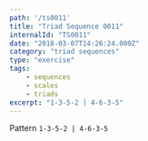 ```yaml
---
path: '/ts0011'
title: "Triad Sequence 0011"
internalId: "TS0011"
date: "2018-03-07T14:26:24.000Z"
category: "triad sequences"
type: "exercise"
tags:
    - sequences
    - scales
    - triads
excerpt: "1-3-5-2 | 4-6-3-5"
---
```


Pattern `1-3-5-2 | 4-6-3-5`
